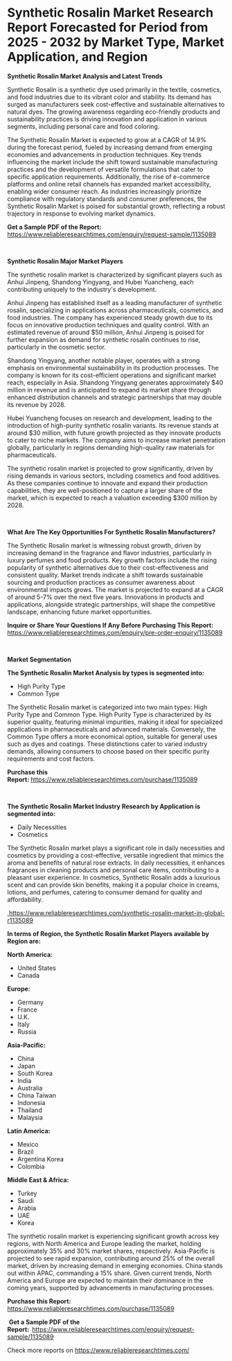 <p><h1>Synthetic Rosalin Market Research Report Forecasted for Period from 2025 -  2032 by Market Type, Market Application, and Region</h1></p><p><strong>Synthetic Rosalin Market Analysis and Latest Trends</strong></p>
<p><p>Synthetic Rosalin is a synthetic dye used primarily in the textile, cosmetics, and food industries due to its vibrant color and stability. Its demand has surged as manufacturers seek cost-effective and sustainable alternatives to natural dyes. The growing awareness regarding eco-friendly products and sustainability practices is driving innovation and application in various segments, including personal care and food coloring.</p><p>The Synthetic Rosalin Market is expected to grow at a CAGR of 14.9% during the forecast period, fueled by increasing demand from emerging economies and advancements in production techniques. Key trends influencing the market include the shift toward sustainable manufacturing practices and the development of versatile formulations that cater to specific application requirements. Additionally, the rise of e-commerce platforms and online retail channels has expanded market accessibility, enabling wider consumer reach. As industries increasingly prioritize compliance with regulatory standards and consumer preferences, the Synthetic Rosalin Market is poised for substantial growth, reflecting a robust trajectory in response to evolving market dynamics.</p></p>
<p><strong>Get a Sample PDF of the Report:&nbsp;</strong> <a href="https://www.reliableresearchtimes.com/enquiry/request-sample/1135089?utm_campaign=2609&utm_medium=2&utm_source=Github&utm_content=ia&utm_term=25032025&utm_id=synthetic-rosalin">https://www.reliableresearchtimes.com/enquiry/request-sample/1135089</a></p>
<p>&nbsp;</p>
<p><strong>Synthetic Rosalin Major Market Players</strong></p>
<p><p>The synthetic rosalin market is characterized by significant players such as Anhui Jinpeng, Shandong Yingyang, and Hubei Yuancheng, each contributing uniquely to the industry's development.</p><p>Anhui Jinpeng has established itself as a leading manufacturer of synthetic rosalin, specializing in applications across pharmaceuticals, cosmetics, and food industries. The company has experienced steady growth due to its focus on innovative production techniques and quality control. With an estimated revenue of around $50 million, Anhui Jinpeng is poised for further expansion as demand for synthetic rosalin continues to rise, particularly in the cosmetic sector.</p><p>Shandong Yingyang, another notable player, operates with a strong emphasis on environmental sustainability in its production processes. The company is known for its cost-efficient operations and significant market reach, especially in Asia. Shandong Yingyang generates approximately $40 million in revenue and is anticipated to expand its market share through enhanced distribution channels and strategic partnerships that may double its revenue by 2028.</p><p>Hubei Yuancheng focuses on research and development, leading to the introduction of high-purity synthetic rosalin variants. Its revenue stands at around $30 million, with future growth projected as they innovate products to cater to niche markets. The company aims to increase market penetration globally, particularly in regions demanding high-quality raw materials for pharmaceuticals.</p><p>The synthetic rosalin market is projected to grow significantly, driven by rising demands in various sectors, including cosmetics and food additives. As these companies continue to innovate and expand their production capabilities, they are well-positioned to capture a larger share of the market, which is expected to reach a valuation exceeding $300 million by 2028.</p></p>
<p>&nbsp;</p>
<p><strong>What Are The Key Opportunities For Synthetic Rosalin Manufacturers?</strong></p>
<p><p>The Synthetic Rosalin market is witnessing robust growth, driven by increasing demand in the fragrance and flavor industries, particularly in luxury perfumes and food products. Key growth factors include the rising popularity of synthetic alternatives due to their cost-effectiveness and consistent quality. Market trends indicate a shift towards sustainable sourcing and production practices as consumer awareness about environmental impacts grows. The market is projected to expand at a CAGR of around 5-7% over the next five years. Innovations in products and applications, alongside strategic partnerships, will shape the competitive landscape, enhancing future market opportunities.</p></p>
<p><strong>Inquire or Share Your Questions If Any Before Purchasing This Report:</strong> <a href="https://www.reliableresearchtimes.com/enquiry/pre-order-enquiry/1135089?utm_campaign=2609&utm_medium=2&utm_source=Github&utm_content=ia&utm_term=25032025&utm_id=synthetic-rosalin">https://www.reliableresearchtimes.com/enquiry/pre-order-enquiry/1135089</a></p>
<p>&nbsp;</p>
<p><strong>Market Segmentation</strong></p>
<p><strong>The Synthetic Rosalin Market Analysis by types is segmented into:</strong></p>
<p><ul><li>High Purity Type</li><li>Common Type</li></ul></p>
<p><p>The Synthetic Rosalin market is categorized into two main types: High Purity Type and Common Type. High Purity Type is characterized by its superior quality, featuring minimal impurities, making it ideal for specialized applications in pharmaceuticals and advanced materials. Conversely, the Common Type offers a more economical option, suitable for general uses such as dyes and coatings. These distinctions cater to varied industry demands, allowing consumers to choose based on their specific purity requirements and cost factors.</p></p>
<p><strong>Purchase this Report:&nbsp;</strong><a href="https://www.reliableresearchtimes.com/purchase/1135089?utm_campaign=2609&utm_medium=2&utm_source=Github&utm_content=ia&utm_term=25032025&utm_id=synthetic-rosalin">https://www.reliableresearchtimes.com/purchase/1135089</a></p>
<p>&nbsp;</p>
<p><strong>The Synthetic Rosalin Market Industry Research by Application is segmented into:</strong></p>
<p><ul><li>Daily Necessities</li><li>Cosmetics</li></ul></p>
<p><p>The Synthetic Rosalin market plays a significant role in daily necessities and cosmetics by providing a cost-effective, versatile ingredient that mimics the aroma and benefits of natural rose extracts. In daily necessities, it enhances fragrances in cleaning products and personal care items, contributing to a pleasant user experience. In cosmetics, Synthetic Rosalin adds a luxurious scent and can provide skin benefits, making it a popular choice in creams, lotions, and perfumes, catering to consumer demand for quality and affordability.</p></p>
<p><a href="https://www.reliableresearchtimes.com/synthetic-rosalin-market-in-global-r1135089?utm_campaign=2609&utm_medium=2&utm_source=Github&utm_content=ia&utm_term=25032025&utm_id=synthetic-rosalin">&nbsp;https://www.reliableresearchtimes.com/synthetic-rosalin-market-in-global-r1135089</a></p>
<p><strong>In terms of Region, the Synthetic Rosalin Market Players available by Region are:</strong></p>
<p>
    <p> <strong> North America: </strong>
        <ul>
            <li>United States</li>
            <li>Canada</li>
        </ul>
        </p> 
    <p> <strong> Europe: </strong>
        <ul>
            <li>Germany</li>
            <li>France</li>
            <li>U.K.</li>
            <li>Italy</li>
            <li>Russia</li>
        </ul>
        </p> 
    <p> <strong> Asia-Pacific: </strong>
        <ul>
            <li>China</li>
            <li>Japan</li>
            <li>South Korea</li>
            <li>India</li>
            <li>Australia</li>
            <li>China Taiwan</li>
            <li>Indonesia</li>
            <li>Thailand</li>
            <li>Malaysia</li>
        </ul>
        </p> 
    <p> <strong> Latin America: </strong>
        <ul>
            <li>Mexico</li>
            <li>Brazil</li>
            <li>Argentina Korea</li>
            <li>Colombia</li>
        </ul>
        </p> 
    <p> <strong> Middle East & Africa: </strong>
        <ul>
            <li>Turkey</li>
            <li>Saudi</li>
            <li>Arabia</li>
            <li>UAE</li>
            <li>Korea</li>
        </ul>
    </p>
    </p>
<p><p>The synthetic rosalin market is experiencing significant growth across key regions, with North America and Europe leading the market, holding approximately 35% and 30% market shares, respectively. Asia-Pacific is projected to see rapid expansion, contributing around 25% of the overall market, driven by increasing demand in emerging economies. China stands out within APAC, commanding a 15% share. Given current trends, North America and Europe are expected to maintain their dominance in the coming years, supported by advancements in manufacturing processes.</p></p>
<p><strong>Purchase this Report: </strong><a href="https://www.reliableresearchtimes.com/purchase/1135089?utm_campaign=2609&utm_medium=2&utm_source=Github&utm_content=ia&utm_term=25032025&utm_id=synthetic-rosalin">https://www.reliableresearchtimes.com/purchase/1135089</a></p>
<p>&nbsp;<strong>Get a Sample PDF of the Report:&nbsp;&nbsp;</strong><a href="https://www.reliableresearchtimes.com/enquiry/request-sample/1135089?utm_campaign=2609&utm_medium=2&utm_source=Github&utm_content=ia&utm_term=25032025&utm_id=synthetic-rosalin">https://www.reliableresearchtimes.com/enquiry/request-sample/1135089</a></p>
<p><strong></strong></p>
<p>Check more reports on <a href="https://www.reliableresearchtimes.com/?utm_campaign=2609&utm_medium=2&utm_source=Github&utm_content=ia&utm_term=25032025&utm_id=synthetic-rosalin">https://www.reliableresearchtimes.com/</a></p>